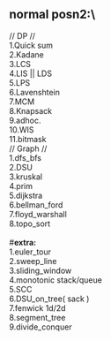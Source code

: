 ## **normal posn2:**\
  // DP //\
  1.Quick sum\
  2.Kadane\
  3.LCS\
  4.LIS || LDS\
  5.LPS\
  6.Lavenshtein\
  7.MCM\
  8.Knapsack\
  9.adhoc.\
  10.WIS\
  11.bitmask\
  // Graph //\
  1.dfs_bfs\
  2.DSU\
  3.kruskal\
  4.prim\
  5.dijkstra\
  6.bellman_ford\
  7.floyd_warshall\
  8.topo_sort\
\
#**extra:**\
  1.euler_tour\
  2.sweep_line\
  3.sliding_window\
  4.monotonic stack/queue\
  5.SCC\
  6.DSU_on_tree( sack )\
  7.fenwick 1d/2d\
  8.segment_tree\
  9.divide_conquer
